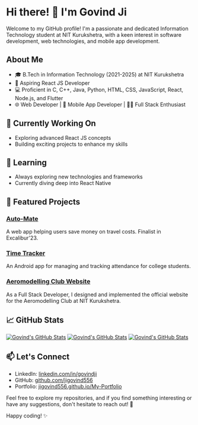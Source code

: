 # Hi there! 👋 I'm Govind Ji

Welcome to my GitHub profile! I'm a passionate and dedicated Information Technology student at NIT Kurukshetra, with a keen interest in software development, web technologies, and mobile app development.

## About Me

- 🎓 B.Tech in Information Technology (2021-2025) at NIT Kurukshetra
- 🚀 Aspiring React JS Developer
- 💻 Proficient in C, C++, Java, Python, HTML, CSS, JavaScript, React, Node.js, and Flutter
- 🌐 Web Developer | 📱 Mobile App Developer | 🧑‍💻 Full Stack Enthusiast

## 🔭 Currently Working On

- Exploring advanced React JS concepts
- Building exciting projects to enhance my skills

## 🌱 Learning

- Always exploring new technologies and frameworks
- Currently diving deep into React Native

## 🚀 Featured Projects

### [Auto-Mate](https://github.com/jigovind556/Auto-Mate)
A web app helping users save money on travel costs. Finalist in Excalibur'23.

### [Time Tracker](https://github.com/jigovind556/Time_Tracker)
An Android app for managing and tracking attendance for college students.

### [Aeromodelling Club Website](http://167.71.237.91:5173/)
As a Full Stack Developer, I designed and implemented the official website for the Aeromodelling Club at NIT Kurukshetra.

## 📈 GitHub Stats

[![Govind's GitHub Stats](https://github-readme-stats.vercel.app/api?username=jigovind556&show_icons=true&count_private=true&hide=issues&theme=dark)](https://github.com/jigovind556)
[![Govind's GitHub Stats](https://github-readme-stats.vercel.app/api/top-langs?username=jigovind556&show_icons=true&locale=en&layout=compact&theme=dark)](https://github.com/jigovind556)
[![Govind's GitHub Stats](https://github-readme-streak-stats.herokuapp.com/?user=jigovind556&theme=dark)](https://github.com/jigovind556)

## 📫 Let's Connect

- LinkedIn: [linkedin.com/in/govindji](http://www.linkedin.com/in/govindji)
- GitHub: [github.com/jigovind556](https://github.com/jigovind556)
- Portfolio: [jigovind556.github.io/My-Portfolio](https://jigovind556.github.io/My-Portfolio)

Feel free to explore my repositories, and if you find something interesting or have any suggestions, don't hesitate to reach out! 🚀

Happy coding! ✨

<!--
**jigovind556/jigovind556** is a ✨ _special_ ✨ repository because its `README.md` (this file) appears on your GitHub profile.

Here are some ideas to get you started:

- 🔭 I’m currently working on ...
- 🌱 I’m currently learning ...
- 👯 I’m looking to collaborate on ...
- 🤔 I’m looking for help with ...
- 💬 Ask me about ...
- 📫 How to reach me: ...
- 😄 Pronouns: ...
- ⚡ Fun fact: ...
-->

